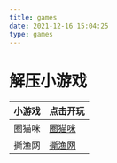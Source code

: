 ```yaml
---
title: games
date: 2021-12-16 15:04:25
type: games
---
```


# 解压小游戏

| 小游戏 | 点击开玩                                                    |
| ------ | ----------------------------------------------------------- |
| 圈猫咪 | <a href="/html/quanxiaomao.html" target="_blank">圈猫咪</a> |
| 撕渔网 | <a href="/html/siyuwang.html" target="_blank">撕渔网</a>    |

